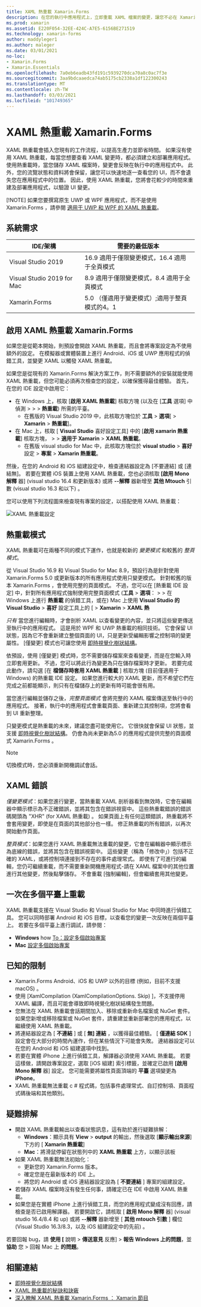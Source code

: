 ```yaml
---
title: XAML 熱重載 Xamarin.Forms
description: 在您的執行中應用程式上，立即重載 XAML 檔案的變更，讓您不必在 Xamarin.Forms 每次 XAML 變更之後建立您的專案。
ms.prod: xamarin
ms.assetid: E220F054-32EE-424C-A7E5-6156BE271519
ms.technology: xamarin-forms
author: maddyleger1
ms.author: maleger
ms.date: 03/01/2021
no-loc:
- Xamarin.Forms
- Xamarin.Essentials
ms.openlocfilehash: 7a0eb6eadb43fd191c5939270dca70a8c0ac7f3e
ms.sourcegitcommit: 3aa9bdcaaedca74ab5175cb2338a1df122300243
ms.translationtype: MT
ms.contentlocale: zh-TW
ms.lasthandoff: 03/03/2021
ms.locfileid: "101749365"
---
```

# <a name="xaml-hot-reload-for-xamarinforms"></a>XAML 熱重載 Xamarin.Forms

XAML 熱重載會插入您現有的工作流程，以提高生產力並節省時間。 如果沒有使用 XAML 熱重載，每當您想要查看 XAML 變更時，都必須建立和部署應用程式。 使用熱重載時，當您儲存 XAML 檔案時，變更會反映在執行中的應用程式中。 此外，您的流覽狀態和資料將會保留，讓您可以快速地逐一查看您的 UI，而不會遺失您在應用程式中的位置。 因此，使用 XAML 熱重載，您將會花較少的時間來重建及部署應用程式，以驗證 UI 變更。

[!NOTE]
如果您要撰寫原生 UWP 或 WPF 應用程式，而不是使用 Xamarin.Forms ，請參閱 [適用于 UWP 和 WPF 的 XAML 熱重載](/visualstudio/debugger/xaml-hot-reload)。

## <a name="system-requirements"></a>系統需求

| IDE/架構 | 需要的最低版本 |
|------|------------------|
|Visual Studio 2019 | 16.9 適用于僅限變更模式，16.4 適用于全頁模式
Visual Studio 2019 for Mac | 8.9 適用于僅限變更模式，8.4 適用于全頁模式
Xamarin.Forms | 5.0 （僅適用于變更模式）;適用于整頁模式的4。1

## <a name="enable-xaml-hot-reload-for-xamarinforms"></a>啟用 XAML 熱重載 Xamarin.Forms

如果您是從範本開始，則預設會開啟 XAML 熱重載，而且會將專案設定為不使用額外的設定。 在模擬器或實體裝置上進行 Android、iOS 或 UWP 應用程式的偵錯工具，並變更 XAML 以觸發 XAML 熱重載。

如果您是從現有的 Xamarin.Forms 解決方案工作，則不需要額外的安裝就能使用 XAML 熱重載，但您可能必須再次檢查您的設定，以確保獲得最佳體驗。 首先，在您的 IDE 設定中啟用它：

* 在 Windows 上，核取 [**啟用 XAML 熱重載**] 核取方塊 (以及在 [**工具** 選項] 中偵測  >    >    >  **熱重載**) 所需的平臺。
  * 在舊版的 Visual Studio 2019 中，此核取方塊位於 **工具**  >  **選項**[  >  **Xamarin**  >  **熱重載**]。
* 在 Mac 上，核取 [ **Visual Studio** 喜好設定工具] 中的 [**啟用 xamarin 熱重載**] 核取方塊，  >    >  **適用于 Xamarin**  >  **XAML 熱重載**。
  * 在舊版 visual studio for Mac 中，此核取方塊位於 **visual studio**  >  **喜好** 設定  >  **專案**  >  **Xamarin 熱重載**。

然後，在您的 Android 和 iOS 組建設定中，檢查連結器設定為 [不要連結] 或 [連結無]。 若要在實體 iOS 裝置上使用 XAML 熱重載，您也必須核取 **[啟用 Mono 解釋** 器] (visual studio 16.4 和更新版本) 或將 **--解釋** 器新增至 **其他 Mtouch** 引數 (visual studio 16.3 和以下) 。

您可以使用下列流程圖來檢查現有專案的設定，以搭配使用 XAML 熱重載：

![XAML 熱重載設定](hot-reload-images/hotreloadflowchart.png "XAML 熱重載設定流程圖")

<!-- https://aka.ms/xamarin-hot-reload-mode points to this section -->
## <a name="hot-reload-modes"></a>熱重載模式

XAML 熱重載可在兩種不同的模式下運作，也就是較新的 *變更模式* 和較舊的 *整頁模式*。

從 Visual Studio 16.9 和 Visual Studio for Mac 8.9，預設行為是針對使用 Xamarin.Forms 5.0 或更新版本的所有應用程式使用只變更模式。 針對較舊的版本 Xamarin.Forms ，會使用完整的頁面模式。 不過，您可以在 [熱重載 IDE 設定] 中，針對所有應用程式強制使用完整頁面模式 (**工具**  >  **選項**：  >    >  在 Windows 上進行 **熱重載** 的偵錯工具，或在) Mac 上使用 **Visual Studio 的 Visual Studio**  >  **喜好** 設定工具上的 [  >  **Xamarin**  >  **XAML 熱**

*只有* 當您進行編輯時，才會剖析 XAML 以查看變更的內容，並只將這些變更傳送至執行中的應用程式。 這是用於 WPF 和 UWP 熱重載的相同技術。 它會保留 UI 狀態，因為它不會重新建立整個頁面的 UI，只是更新受編輯影響之控制項的變更屬性。 [僅變更] 模式也可讓您使用 [即時視覺化樹狀結構](live-visual-tree.md)。

依預設，使用 [僅變更] 模式時，您不需要儲存檔案來查看變更，而是在您輸入時立即套用更新。
不過，您可以將此行為變更為只在儲存檔案時才更新。 若要完成此動作，請勾選 [在 **檔儲存時套用 XAML 熱重載** ] 核取方塊 (目前僅適用于 Windows) 的熱重載 IDE 設定。 如果您進行較大的 XAML 更新，而不希望它們在完成之前都能顯示，則只有在檔儲存上的更新有時可能會很有用。 

當您進行編輯並儲存之後，*完整頁面模式* 會將完整的 XAML 檔案傳送至執行中的應用程式。 接著，執行中的應用程式會重載頁面、重新建立其控制項，您將會看到 UI 重新整理。

只變更模式是熱重載的未來，建議您盡可能使用它。 它很快就會保留 UI 狀態，並支援 [即時視覺化樹狀結構](live-visual-tree.md)。 仍會為尚未更新為5.0 的應用程式提供完整的頁面模式 Xamarin.Forms 。 

> [!NOTE]
> 切換模式時，您必須重新開機調試會話。

## <a name="xaml-errors"></a>XAML 錯誤

*僅變更模式*：如果您進行變更，當熱重載 XAML 剖析器看到無效時，它會在編輯器中顯示標示為不正確錯誤，並將其包含在錯誤視窗中。 這些熱重載錯誤的錯誤碼開頭為 "XHR" (for XAML 熱重載) 。 如果頁面上有任何這類錯誤，熱重載將不會套用變更，即使是在頁面的其他部分也一樣。 修正熱重載的所有錯誤，以再次開始動作頁面。

*整頁模式*：如果您進行 XAML 熱重載無法重載的變更，它會在編輯器中顯示標示為底線的錯誤，並將其包含在錯誤視窗中。 這些變更（稱為「修改中」）包括不正確的 XAML，或將控制項連接到不存在的事件處理常式。 即使有了可進行的編輯，您仍可繼續重載，而不需要重新開機應用程式-請在 XAML 檔案中的其他位置進行其他變更，然後點擊儲存。 不會重載 [強制編輯]，但會繼續套用其他變更。

## <a name="reload-on-multiple-platforms-at-once"></a>一次在多個平臺上重載

XAML 熱重載支援在 Visual Studio 和 Visual Studio for Mac 中同時進行偵錯工具。 您可以同時部署 Android 和 iOS 目標，以查看您的變更一次反映在兩個平臺上。 若要在多個平臺上進行調試，請參閱：

* **Windows** how [To：設定多個啟始專案](/visualstudio/ide/how-to-set-multiple-startup-projects?view=vs-2019)
* **Mac** [設定多個啟始專案](/visualstudio/mac/set-startup-projects?view=vsmac-2019)

## <a name="known-limitations"></a>已知的限制

* Xamarin.Forms Android、iOS 和 UWP 以外的目標 (例如，目前不支援 macOS) 。
* 使用 [XamlCompilation (XamlCompilationOptions. Skip) ]，不支援停用 XAML 編譯，而且可能會導致即時視覺化樹狀結構發生問題。
* 您無法在 XAML 熱重載會話期間加入、移除或重新命名檔案或 NuGet 套件。 如果您新增或移除檔案或 NuGet 套件，請重建並重新部署您的應用程式，以繼續使用 XAML 熱重載。
* 將連結器設定為 [ **不連結** ] 或 [ **無] 連結** ，以獲得最佳體驗。 [ **僅連結 SDK** ] 設定會在大部分的時間內運作，但在某些情況下可能會失敗。 連結器設定可以在您的 Android 和 iOS 組建選項中找到。
* 若要在實體 iPhone 上進行偵錯工具，解譯器必須使用 XAML 熱重載。 若要這樣做，請開啟專案設定，選取 [iOS 組建] 索引標籤，並確定已啟用 **[啟用 Mono 解釋** 器] 設定。 您可能需要將屬性頁面頂端的 **平臺** 選項變更為 **iPhone**。
* XAML 熱重載無法重載 c # 程式碼，包括事件處理常式、自訂控制項、頁面程式碼後端和其他類別。


## <a name="troubleshooting"></a>疑難排解

* 開啟 XAML 熱重載輸出以查看狀態訊息，這有助於進行疑難排解：
  * **Windows**：顯示具有 **View**  >  **output** 的輸出，然後選取 [**顯示輸出來源**] 下方的 [ **Xamarin 熱重載**]   
  * **Mac**：將滑鼠停留在狀態列中的 **XAML 熱重載** 上方，以顯示該板
* 如果 XAML 熱重載無法初始化：
  * 更新您的 Xamarin.Forms 版本。
  * 確定您是在最新版本的 IDE 上。
  * 將您的 Android 或 iOS 連結器設定設為 [ **不要連結** ] 專案的組建設定。
* 若儲存 XAML 檔案時沒有發生任何事，請確定已在 IDE 中啟用 XAML 熱重載。
* 如果您是在實體 iPhone 上進行偵錯工具，而您的應用程式變成沒有回應，請檢查是否已啟用解譯器。 若要開啟它，請核取 [ **啟用 Mono 解釋** 器] (visual studio 16.4/8.4 和 up) 或將 **--解釋** 器新增至 [ **其他 mtouch 引數** ] 欄位 (Visual Studio 16.3/8.3，以及 iOS 組建設定中的先前) 。

若要回報 bug，請 **使用 [** 說明  >  **傳送意見** 反應]  >  **報告 Windows 上的問題**，並 **協助** 您  >  回報 Mac 上 **的問題**。

## <a name="related-links"></a>相關連結

- [即時視覺化樹狀結構](live-visual-tree.md)
- [XAML 熱重載的秘訣和訣竅](https://devblogs.microsoft.com/xamarin/tips-tricks-xaml-hot-reload/)
- [深入瞭解 XAML 熱重載 Xamarin.Forms ： Xamarin 節目](https://www.youtube.com/watch?v=crhjjPjzknk)
